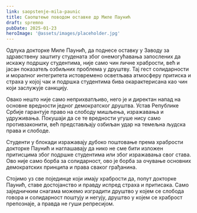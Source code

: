 ```yaml
---
link: saopstenje-mila-paunic
title: Саопштење поводом оставке др Миле Паунић
draft: spremno
pubDate: 2025-01-23
heroImage: '@assets/images/placeholder.jpg'
---
```

Одлука докторке Миле Паунић, да поднесе оставку у Заводу за здравствену заштиту студената због онемогућавања запослених да искажу подршку студентима, није само чин личне храбрости, већ и јасан показатељ озбиљних проблема у друштву. Тај гест солидарности и моралног интегритета истовремено осветљава атмосферу притиска и страха у којој чак и подршка студентима бива окарактерисана као чин који заслужује санкцију.

Овако нешто није само неприхватљиво, него је и директан напад на основне вредности једног демократског друштва. Устав Републике Србије гарантује право на слободу мишљења, изражавања и удруживања. Покушаји да се те вредности угуше нису само противзаконити, већ представљају озбиљан удар на темељна људска права и слободе.

Студенти у блокади изражавају дубоко поштовање према храбрости докторке Паунић и наглашавају да нико не сме бити изложен притисцима због подршке студентима или због изражавања свог става. Ово није само борба за солидарност, ово је борба за очување основних демократских принципа и права сваког грађанина.

Стојимо уз све појединце који имају храбрости да, попут докторке Паунић, ставе достојанство и правду испред страха и притисака. Само заједничким снагама можемо изградити друштво у којем се слобода говора и солидарност поштују и негују, друштво у којем се храброст препознаје, а правда не гуши репресијом.
